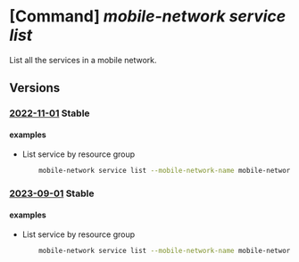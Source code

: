# [Command] _mobile-network service list_

List all the services in a mobile network.

## Versions

### [2022-11-01](/Resources/mgmt-plane/L3N1YnNjcmlwdGlvbnMve30vcmVzb3VyY2Vncm91cHMve30vcHJvdmlkZXJzL21pY3Jvc29mdC5tb2JpbGVuZXR3b3JrL21vYmlsZW5ldHdvcmtzL3t9L3NlcnZpY2Vz/2022-11-01.xml) **Stable**

<!-- mgmt-plane /subscriptions/{}/resourcegroups/{}/providers/microsoft.mobilenetwork/mobilenetworks/{}/services 2022-11-01 -->

#### examples

- List service by resource group
    ```bash
        mobile-network service list --mobile-network-name mobile-network-name -g rg
    ```

### [2023-09-01](/Resources/mgmt-plane/L3N1YnNjcmlwdGlvbnMve30vcmVzb3VyY2Vncm91cHMve30vcHJvdmlkZXJzL21pY3Jvc29mdC5tb2JpbGVuZXR3b3JrL21vYmlsZW5ldHdvcmtzL3t9L3NlcnZpY2Vz/2023-09-01.xml) **Stable**

<!-- mgmt-plane /subscriptions/{}/resourcegroups/{}/providers/microsoft.mobilenetwork/mobilenetworks/{}/services 2023-09-01 -->

#### examples

- List service by resource group
    ```bash
        mobile-network service list --mobile-network-name mobile-network-name -g rg
    ```
